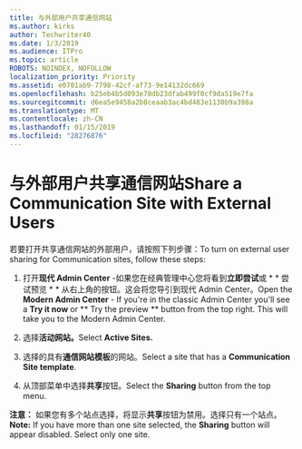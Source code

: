 ```yaml
---
title: 与外部用户共享通信网站
ms.author: kirks
author: Techwriter40
ms.date: 1/3/2019
ms.audience: ITPro
ms.topic: article
ROBOTS: NOINDEX, NOFOLLOW
localization_priority: Priority
ms.assetid: e0701ab9-7798-42cf-af73-9e14132dc669
ms.openlocfilehash: b25eb4b5d093e78db23dfab499f0cf9da519e7fa
ms.sourcegitcommit: d6ea5e9458a2b8ceaab3ac4bd483e1130b9a398a
ms.translationtype: MT
ms.contentlocale: zh-CN
ms.lasthandoff: 01/15/2019
ms.locfileid: "28276876"
---
```

# <a name="share-a-communication-site-with-external-users"></a><span data-ttu-id="7dbb9-102">与外部用户共享通信网站</span><span class="sxs-lookup"><span data-stu-id="7dbb9-102">Share a Communication Site with External Users</span></span>

<span data-ttu-id="7dbb9-103">若要打开共享通信网站的外部用户，请按照下列步骤：</span><span class="sxs-lookup"><span data-stu-id="7dbb9-103">To turn on external user sharing for Communication sites, follow these steps:</span></span> 
  
1. <span data-ttu-id="7dbb9-p101">打开**现代 Admin Center** -如果您在经典管理中心您将看到**立即尝试**或 \* \* 尝试预览 \* \* 从右上角的按钮。这会将您导引到现代 Admin Center。</span><span class="sxs-lookup"><span data-stu-id="7dbb9-p101">Open the **Modern Admin Center** - If you're in the classic Admin Center you'll see a **Try it now** or \*\* Try the preview \*\* button from the top right. This will take you to the Modern Admin Center.</span></span> 
  
2. <span data-ttu-id="7dbb9-106">选择**活动网站。**</span><span class="sxs-lookup"><span data-stu-id="7dbb9-106">Select **Active Sites.**</span></span>
  
3. <span data-ttu-id="7dbb9-107">选择的具有**通信网站模板**的网站。</span><span class="sxs-lookup"><span data-stu-id="7dbb9-107">Select a site that has a **Communication Site template**.</span></span> 
  
4. <span data-ttu-id="7dbb9-108">从顶部菜单中选择**共享**按钮。</span><span class="sxs-lookup"><span data-stu-id="7dbb9-108">Select the **Sharing** button from the top menu.</span></span> 
  
 <span data-ttu-id="7dbb9-p102">**注意：** 如果您有多个站点选择，将显示**共享**按钮为禁用。选择只有一个站点。</span><span class="sxs-lookup"><span data-stu-id="7dbb9-p102">**Note:** If you have more than one site selected, the **Sharing** button will appear disabled. Select only one site.</span></span> 
  

